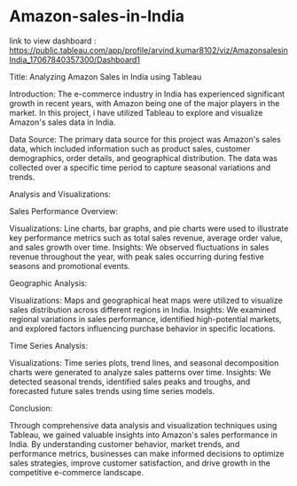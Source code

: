# Amazon-sales-in-India 

 link to view dashboard : https://public.tableau.com/app/profile/arvind.kumar8102/viz/AmazonsalesinIndia_17067840357300/Dashboard1

Title: Analyzing Amazon Sales in India using Tableau

Introduction:
The e-commerce industry in India has experienced significant growth in recent years, with Amazon being one of the major players in the market. In this project, i have utilized Tableau to explore and visualize Amazon's sales data in India.

Data Source:
The primary data source for this project was Amazon's sales data, which included information such as product sales, customer demographics, order details, and geographical distribution. The data was collected over a specific time period to capture seasonal variations and trends.

Analysis and Visualizations:

Sales Performance Overview:

Visualizations: Line charts, bar graphs, and pie charts were used to illustrate key performance metrics such as total sales revenue, average order value, and sales growth over time.
Insights: We observed fluctuations in sales revenue throughout the year, with peak sales occurring during festive seasons and promotional events.


Geographic Analysis:

Visualizations: Maps and geographical heat maps were utilized to visualize sales distribution across different regions in India.
Insights: We examined regional variations in sales performance, identified high-potential markets, and explored factors influencing purchase behavior in specific locations.


Time Series Analysis:

Visualizations: Time series plots, trend lines, and seasonal decomposition charts were generated to analyze sales patterns over time.
Insights: We detected seasonal trends, identified sales peaks and troughs, and forecasted future sales trends using time series models.


Conclusion:

Through comprehensive data analysis and visualization techniques using Tableau, we gained valuable insights into Amazon's sales performance in India. By understanding customer behavior, market trends, and performance metrics, businesses can make informed decisions to optimize sales strategies, improve customer satisfaction, and drive growth in the competitive e-commerce landscape.
